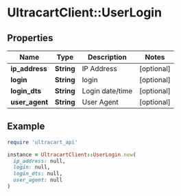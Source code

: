 # UltracartClient::UserLogin

## Properties

| Name | Type | Description | Notes |
| ---- | ---- | ----------- | ----- |
| **ip_address** | **String** | IP Address | [optional] |
| **login** | **String** | login | [optional] |
| **login_dts** | **String** | Login date/time | [optional] |
| **user_agent** | **String** | User Agent | [optional] |

## Example

```ruby
require 'ultracart_api'

instance = UltracartClient::UserLogin.new(
  ip_address: null,
  login: null,
  login_dts: null,
  user_agent: null
)
```


